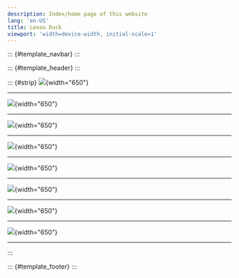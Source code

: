 ```yaml
---
description: Index/home page of this website
lang: 'en-US'
title: Lexou Duck
viewport: 'width=device-width, initial-scale=1'
---
```


::: {#template_navbar}
:::

::: {#template_header}
:::

::: {#strip}
![](assets/sketches/sketch_2015-4.png){width="650"}

------------------------------------------------------------------------

![](assets/sketches/sketch_2015-3.png){width="650"}

------------------------------------------------------------------------

![](assets/sketches/sketch_2015-2.png){width="650"}

------------------------------------------------------------------------

![](assets/sketches/sketch_2015-1.png){width="650"}

------------------------------------------------------------------------

![](assets/sketches/sketch_2014-4.png){width="650"}

------------------------------------------------------------------------

![](assets/sketches/sketch_2014-3.png){width="650"}

------------------------------------------------------------------------

![](assets/sketches/sketch_2014-2.png){width="650"}

------------------------------------------------------------------------

![](assets/sketches/sketch_2013-2.png){width="650"}

------------------------------------------------------------------------
:::

::: {#template_footer}
:::
